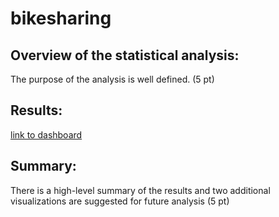 # bikesharing

## Overview of the statistical analysis:

The purpose of the analysis is well defined. (5 pt)

## Results:

[link to dashboard](https://public.tableau.com/app/profile/eric.dally/viz/NYCCitibikeAnalysis_16276850585570/NYCCitibikeAnalysis?publish=yes)


## Summary:

There is a high-level summary of the results and two additional visualizations are suggested for future analysis (5 pt)
